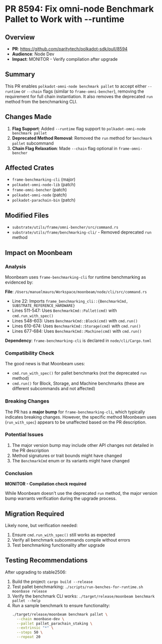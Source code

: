 # PR 8594: Fix omni-node Benchmark Pallet to Work with --runtime

## Overview
- **PR**: https://github.com/paritytech/polkadot-sdk/pull/8594
- **Audience**: Node Dev
- **Impact**: MONITOR - Verify compilation after upgrade

## Summary
This PR enables `polkadot-omni-node benchmark pallet` to accept either `--runtime` or `--chain` flags (similar to `frame-omni-bencher`), removing the requirement for full chain instantiation. It also removes the deprecated `run` method from the benchmarking CLI.

## Changes Made
1. **Flag Support**: Added `--runtime` flag support to `polkadot-omni-node benchmark pallet`
2. **Deprecated Method Removal**: Removed the `run` method for `benchmark pallet` subcommand
3. **Chain Flag Relaxation**: Made `--chain` flag optional in `frame-omni-bencher`

## Affected Crates
- `frame-benchmarking-cli` (major)
- `polkadot-omni-node-lib` (patch)
- `frame-omni-bencher` (patch)
- `polkadot-omni-node` (patch)
- `polkadot-parachain-bin` (patch)

## Modified Files
- `substrate/utils/frame/omni-bencher/src/command.rs`
- `substrate/utils/frame/benchmarking-cli/` - Removed deprecated `run` method

## Impact on Moonbeam

### Analysis
Moonbeam uses `frame-benchmarking-cli` for runtime benchmarking as evidenced by:

**File**: `/Users/manuelmauro/Workspace/moonbeam/node/cli/src/command.rs`
- Line 22: Imports `frame_benchmarking_cli::{BenchmarkCmd, SUBSTRATE_REFERENCE_HARDWARE}`
- Lines 511-547: Uses `BenchmarkCmd::Pallet(cmd)` with `cmd.run_with_spec()`
- Lines 548-603: Uses `BenchmarkCmd::Block(cmd)` with `cmd.run()`
- Lines 610-674: Uses `BenchmarkCmd::Storage(cmd)` with `cmd.run()`
- Lines 677-684: Uses `BenchmarkCmd::Machine(cmd)` with `cmd.run()`

**Dependency**: `frame-benchmarking-cli` is declared in `node/cli/Cargo.toml`

### Compatibility Check
The good news is that Moonbeam uses:
- `cmd.run_with_spec()` for pallet benchmarks (not the deprecated `run` method)
- `cmd.run()` for Block, Storage, and Machine benchmarks (these are different subcommands and not affected)

### Breaking Changes
The PR has a **major bump** for `frame-benchmarking-cli`, which typically indicates breaking changes. However, the specific method Moonbeam uses (`run_with_spec`) appears to be unaffected based on the PR description.

### Potential Issues
1. The major version bump may include other API changes not detailed in the PR description
2. Method signatures or trait bounds might have changed
3. The `BenchmarkCmd` enum or its variants might have changed

### Conclusion
**MONITOR - Compilation check required**

While Moonbeam doesn't use the deprecated `run` method, the major version bump warrants verification during the upgrade process.

## Migration Required
Likely none, but verification needed:
1. Ensure `cmd.run_with_spec()` still works as expected
2. Verify all benchmark subcommands compile without errors
3. Test benchmarking functionality after upgrade

## Testing Recommendations
After upgrading to stable2506:
1. Build the project: `cargo build --release`
2. Test pallet benchmarking: `./scripts/run-benches-for-runtime.sh moonbase release`
3. Verify the benchmark CLI works: `./target/release/moonbeam benchmark pallet --help`
4. Run a sample benchmark to ensure functionality:
   ```bash
   ./target/release/moonbeam benchmark pallet \
     --chain moonbase-dev \
     --pallet pallet_parachain_staking \
     --extrinsic "*" \
     --steps 50 \
     --repeat 20
   ```
